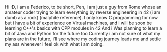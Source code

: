 Hi :D, i am a Federico, to be short, Pen, i am just a guy from Rome whose an amateur coder trying to learn everything by reverse engineering in 42 (i am dumb as a rock) (malphite reference).
I only know C programming for now but i have a bit of experience on Virtual machines, and i will be soon be learning
C++'s basics with CPP modules in 42
And i Was planning to learn a bit of Java and Python for the future too
Currently i am not sure of what my plans are in the future, i'll see where my coding journey leads me and settle my ass whenever i feel ok with what i am doing.

<!---
FedePenna/FedePenna is a ✨ special ✨ repository because its `README.md` (this file) appears on your GitHub profile.
You can click the Preview link to take a look at your changes.
--->
